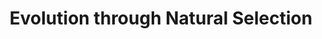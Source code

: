 ---
layout: post
title: Evolution through Natural Selection
image: /assets/images/asma_proj2.png
current: false
publish_date: 2022-05-16
tags: [university]
technologies: [python, mesa]
description:
    "Agent-based simulation of the evolution of a simple organism through natural selection.
    Agents must find food to stay alive and reproduce, passing on their specific set of genes.
    Includes visualization and analytics components."
repository: https://github.com/GoncaloPascoal/asma-proj2
---